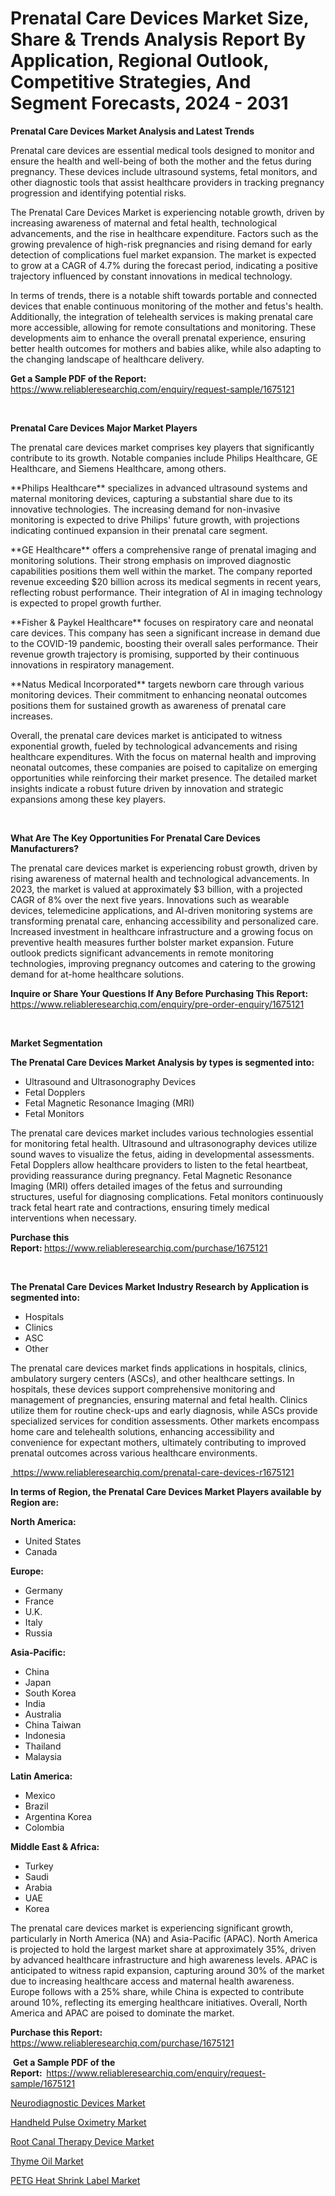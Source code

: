 <p><h1>Prenatal Care Devices Market Size, Share & Trends Analysis Report By Application, Regional Outlook, Competitive Strategies, And Segment Forecasts, 2024 - 2031</h1></p><p><strong>Prenatal Care Devices Market Analysis and Latest Trends</strong></p>
<p><p>Prenatal care devices are essential medical tools designed to monitor and ensure the health and well-being of both the mother and the fetus during pregnancy. These devices include ultrasound systems, fetal monitors, and other diagnostic tools that assist healthcare providers in tracking pregnancy progression and identifying potential risks.</p><p>The Prenatal Care Devices Market is experiencing notable growth, driven by increasing awareness of maternal and fetal health, technological advancements, and the rise in healthcare expenditure. Factors such as the growing prevalence of high-risk pregnancies and rising demand for early detection of complications fuel market expansion. The market is expected to grow at a CAGR of 4.7% during the forecast period, indicating a positive trajectory influenced by constant innovations in medical technology.</p><p>In terms of trends, there is a notable shift towards portable and connected devices that enable continuous monitoring of the mother and fetus's health. Additionally, the integration of telehealth services is making prenatal care more accessible, allowing for remote consultations and monitoring. These developments aim to enhance the overall prenatal experience, ensuring better health outcomes for mothers and babies alike, while also adapting to the changing landscape of healthcare delivery.</p></p>
<p><strong>Get a Sample PDF of the Report:&nbsp;</strong> <a href="https://www.reliableresearchiq.com/enquiry/request-sample/1675121?utm_campaign=103&utm_medium=2&utm_source=Github&utm_content=ia&utm_term=10102024&utm_id=prenatal-care-devices">https://www.reliableresearchiq.com/enquiry/request-sample/1675121</a></p>
<p>&nbsp;</p>
<p><strong>Prenatal Care Devices Major Market Players</strong></p>
<p><p>The prenatal care devices market comprises key players that significantly contribute to its growth. Notable companies include Philips Healthcare, GE Healthcare, and Siemens Healthcare, among others. </p><p>**Philips Healthcare** specializes in advanced ultrasound systems and maternal monitoring devices, capturing a substantial share due to its innovative technologies. The increasing demand for non-invasive monitoring is expected to drive Philips' future growth, with projections indicating continued expansion in their prenatal care segment.</p><p>**GE Healthcare** offers a comprehensive range of prenatal imaging and monitoring solutions. Their strong emphasis on improved diagnostic capabilities positions them well within the market. The company reported revenue exceeding $20 billion across its medical segments in recent years, reflecting robust performance. Their integration of AI in imaging technology is expected to propel growth further.</p><p>**Fisher & Paykel Healthcare** focuses on respiratory care and neonatal care devices. This company has seen a significant increase in demand due to the COVID-19 pandemic, boosting their overall sales performance. Their revenue growth trajectory is promising, supported by their continuous innovations in respiratory management.</p><p>**Natus Medical Incorporated** targets newborn care through various monitoring devices. Their commitment to enhancing neonatal outcomes positions them for sustained growth as awareness of prenatal care increases. </p><p>Overall, the prenatal care devices market is anticipated to witness exponential growth, fueled by technological advancements and rising healthcare expenditures. With the focus on maternal health and improving neonatal outcomes, these companies are poised to capitalize on emerging opportunities while reinforcing their market presence. The detailed market insights indicate a robust future driven by innovation and strategic expansions among these key players.</p></p>
<p>&nbsp;</p>
<p><strong>What Are The Key Opportunities For Prenatal Care Devices Manufacturers?</strong></p>
<p><p>The prenatal care devices market is experiencing robust growth, driven by rising awareness of maternal health and technological advancements. In 2023, the market is valued at approximately $3 billion, with a projected CAGR of 8% over the next five years. Innovations such as wearable devices, telemedicine applications, and AI-driven monitoring systems are transforming prenatal care, enhancing accessibility and personalized care. Increased investment in healthcare infrastructure and a growing focus on preventive health measures further bolster market expansion. Future outlook predicts significant advancements in remote monitoring technologies, improving pregnancy outcomes and catering to the growing demand for at-home healthcare solutions.</p></p>
<p><strong>Inquire or Share Your Questions If Any Before Purchasing This Report:</strong> <a href="https://www.reliableresearchiq.com/enquiry/pre-order-enquiry/1675121?utm_campaign=103&utm_medium=2&utm_source=Github&utm_content=ia&utm_term=10102024&utm_id=prenatal-care-devices">https://www.reliableresearchiq.com/enquiry/pre-order-enquiry/1675121</a></p>
<p>&nbsp;</p>
<p><strong>Market Segmentation</strong></p>
<p><strong>The Prenatal Care Devices Market Analysis by types is segmented into:</strong></p>
<p><ul><li>Ultrasound and Ultrasonography Devices</li><li>Fetal Dopplers</li><li>Fetal Magnetic Resonance Imaging (MRI)</li><li>Fetal Monitors</li></ul></p>
<p><p>The prenatal care devices market includes various technologies essential for monitoring fetal health. Ultrasound and ultrasonography devices utilize sound waves to visualize the fetus, aiding in developmental assessments. Fetal Dopplers allow healthcare providers to listen to the fetal heartbeat, providing reassurance during pregnancy. Fetal Magnetic Resonance Imaging (MRI) offers detailed images of the fetus and surrounding structures, useful for diagnosing complications. Fetal monitors continuously track fetal heart rate and contractions, ensuring timely medical interventions when necessary.</p></p>
<p><strong>Purchase this Report:&nbsp;</strong><a href="https://www.reliableresearchiq.com/purchase/1675121?utm_campaign=103&utm_medium=2&utm_source=Github&utm_content=ia&utm_term=10102024&utm_id=prenatal-care-devices">https://www.reliableresearchiq.com/purchase/1675121</a></p>
<p>&nbsp;</p>
<p><strong>The Prenatal Care Devices Market Industry Research by Application is segmented into:</strong></p>
<p><ul><li>Hospitals</li><li>Clinics</li><li>ASC</li><li>Other</li></ul></p>
<p><p>The prenatal care devices market finds applications in hospitals, clinics, ambulatory surgery centers (ASCs), and other healthcare settings. In hospitals, these devices support comprehensive monitoring and management of pregnancies, ensuring maternal and fetal health. Clinics utilize them for routine check-ups and early diagnosis, while ASCs provide specialized services for condition assessments. Other markets encompass home care and telehealth solutions, enhancing accessibility and convenience for expectant mothers, ultimately contributing to improved prenatal outcomes across various healthcare environments.</p></p>
<p><a href="https://www.reliableresearchiq.com/prenatal-care-devices-r1675121?utm_campaign=103&utm_medium=2&utm_source=Github&utm_content=ia&utm_term=10102024&utm_id=prenatal-care-devices">&nbsp;https://www.reliableresearchiq.com/prenatal-care-devices-r1675121</a></p>
<p><strong>In terms of Region, the Prenatal Care Devices Market Players available by Region are:</strong></p>
<p>
    <p> <strong> North America: </strong>
        <ul>
            <li>United States</li>
            <li>Canada</li>
        </ul>
        </p> 
    <p> <strong> Europe: </strong>
        <ul>
            <li>Germany</li>
            <li>France</li>
            <li>U.K.</li>
            <li>Italy</li>
            <li>Russia</li>
        </ul>
        </p> 
    <p> <strong> Asia-Pacific: </strong>
        <ul>
            <li>China</li>
            <li>Japan</li>
            <li>South Korea</li>
            <li>India</li>
            <li>Australia</li>
            <li>China Taiwan</li>
            <li>Indonesia</li>
            <li>Thailand</li>
            <li>Malaysia</li>
        </ul>
        </p> 
    <p> <strong> Latin America: </strong>
        <ul>
            <li>Mexico</li>
            <li>Brazil</li>
            <li>Argentina Korea</li>
            <li>Colombia</li>
        </ul>
        </p> 
    <p> <strong> Middle East & Africa: </strong>
        <ul>
            <li>Turkey</li>
            <li>Saudi</li>
            <li>Arabia</li>
            <li>UAE</li>
            <li>Korea</li>
        </ul>
    </p>
    </p>
<p><p>The prenatal care devices market is experiencing significant growth, particularly in North America (NA) and Asia-Pacific (APAC). North America is projected to hold the largest market share at approximately 35%, driven by advanced healthcare infrastructure and high awareness levels. APAC is anticipated to witness rapid expansion, capturing around 30% of the market due to increasing healthcare access and maternal health awareness. Europe follows with a 25% share, while China is expected to contribute around 10%, reflecting its emerging healthcare initiatives. Overall, North America and APAC are poised to dominate the market.</p></p>
<p><strong>Purchase this Report: </strong><a href="https://www.reliableresearchiq.com/purchase/1675121?utm_campaign=103&utm_medium=2&utm_source=Github&utm_content=ia&utm_term=10102024&utm_id=prenatal-care-devices">https://www.reliableresearchiq.com/purchase/1675121</a></p>
<p>&nbsp;<strong>Get a Sample PDF of the Report:&nbsp;&nbsp;</strong><a href="https://www.reliableresearchiq.com/enquiry/request-sample/1675121?utm_campaign=103&utm_medium=2&utm_source=Github&utm_content=ia&utm_term=10102024&utm_id=prenatal-care-devices">https://www.reliableresearchiq.com/enquiry/request-sample/1675121</a></p>
<p><strong></strong></p>
<p><p><a href="https://github.com/laurettae0ac/Market-Research-Report-List-1/blob/main/neurodiagnostic-devices-market.md?utm_campaign=103&utm_medium=2&utm_source=Github&utm_content=ia&utm_term=10102024&utm_id=prenatal-care-devices">Neurodiagnostic Devices Market</a></p><p><a href="https://github.com/arielleyseb/Market-Research-Report-List-1/blob/main/handheld-pulse-oximetry-market.md?utm_campaign=103&utm_medium=2&utm_source=Github&utm_content=ia&utm_term=10102024&utm_id=prenatal-care-devices">Handheld Pulse Oximetry Market</a></p><p><a href="https://www.linkedin.com/pulse/navigating-global-root-canal-therapy-device-market-landscape-640de?utm_campaign=103&utm_medium=2&utm_source=Github&utm_content=ia&utm_term=10102024&utm_id=prenatal-care-devices">Root Canal Therapy Device Market</a></p><p><a href="https://issuu.com/reportprime-2/docs/thyme-oil-market-size-2030.pptx_d43deab7974f0b?utm_campaign=103&utm_medium=2&utm_source=Github&utm_content=ia&utm_term=10102024&utm_id=prenatal-care-devices">Thyme Oil Market</a></p><p><a href="https://www.linkedin.com/pulse/global-petg-heat-shrink-label-market-sector2024-2031-metrics-vz9gf?utm_campaign=103&utm_medium=2&utm_source=Github&utm_content=ia&utm_term=10102024&utm_id=prenatal-care-devices">PETG Heat Shrink Label Market</a></p></p>
